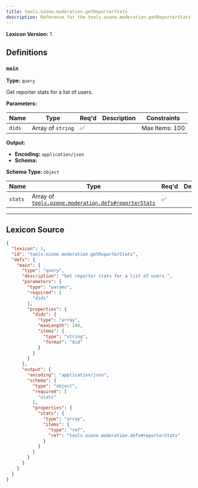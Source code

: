 ```yaml
---
title: tools.ozone.moderation.getReporterStats
description: Reference for the tools.ozone.moderation.getReporterStats lexicon
---
```

**Lexicon Version:** 1

## Definitions

<a name="main"></a>
### `main`

**Type:** `query`

Get reporter stats for a list of users.

**Parameters:**

| Name | Type | Req'd  | Description | Constraints |
|------|------|----------|-------------|-------------|
| `dids` | Array of `string` | ✅  |  | Max Items: 100 |
**Output:**

- **Encoding:** `application/json`
- **Schema:**

**Schema Type:** `object`

| Name | Type | Req'd  | Description | Constraints |
|------|------|----------|-------------|-------------|
| `stats` | Array of [`tools.ozone.moderation.defs#reporterStats`](lexicons/tools/ozone/moderation/defs#reporterStats) | ✅  |  |  |

---

## Lexicon Source
```json
{
  "lexicon": 1,
  "id": "tools.ozone.moderation.getReporterStats",
  "defs": {
    "main": {
      "type": "query",
      "description": "Get reporter stats for a list of users.",
      "parameters": {
        "type": "params",
        "required": [
          "dids"
        ],
        "properties": {
          "dids": {
            "type": "array",
            "maxLength": 100,
            "items": {
              "type": "string",
              "format": "did"
            }
          }
        }
      },
      "output": {
        "encoding": "application/json",
        "schema": {
          "type": "object",
          "required": [
            "stats"
          ],
          "properties": {
            "stats": {
              "type": "array",
              "items": {
                "type": "ref",
                "ref": "tools.ozone.moderation.defs#reporterStats"
              }
            }
          }
        }
      }
    }
  }
}
```
